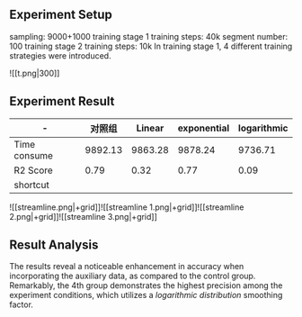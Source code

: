 ## Experiment Setup
sampling: 9000+1000
training stage 1
training steps: 40k
segment number: 100
training stage 2
training steps: 10k
In training stage 1, 4 different training strategies were introduced.

![[t.png|300]]
## Experiment Result
|-|对照组 |Linear |exponential |logarithmic |
|-|-|-|-|-|
| Time consume |9892.13|9863.28|9878.24|9736.71|
| R2 Score |0.79|0.32|0.77|0.09|
| shortcut |

![[streamline.png|+grid]]![[streamline 1.png|+grid]]![[streamline 2.png|+grid]]![[streamline 3.png|+grid]]
## Result Analysis
The results reveal a noticeable enhancement in accuracy when incorporating the auxiliary data, as compared to the control group. Remarkably, the 4th group demonstrates the highest precision among the experiment conditions, which utilizes a *logarithmic distribution* smoothing factor.
